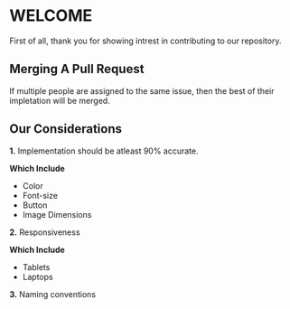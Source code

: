 # WELCOME

First of all, thank you for showing intrest in contributing to our repository.

## Merging A Pull Request

If multiple people are assigned to the same issue, then the best of their impletation will be merged.

## Our Considerations

**1.** Implementation should be atleast 90% accurate.

**Which Include** 

* Color
* Font-size
* Button
* Image Dimensions

**2.** Responsiveness

**Which Include** 

* Tablets
* Laptops

**3.** Naming conventions
